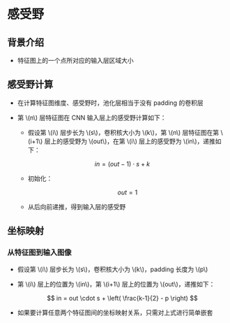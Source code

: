 <script type="text/javascript" src="http://cdn.mathjax.org/mathjax/latest/MathJax.js?config=default"></script>

# 感受野

## 背景介绍

- 特征图上的一个点所对应的输入层区域大小

## 感受野计算

- 在计算特征图维度、感受野时，池化层相当于没有 padding 的卷积层

- 第 \\(n\\) 层特征图在 CNN 输入层上的感受野计算如下：

	- 假设第 \\(i\\) 层步长为 \\(s\\)，卷积核大小为 \\(k\\)，第 \\(n\\) 层特征图在第 \\(i+1\\) 层上的感受野为 \\(out\\)，在第 \\(i\\) 层上的感受野为 \\(in\\)，递推如下：

	$$ in = (out - 1) \cdot s + k $$
	
	- 初始化：

		$$ out = 1 $$
	
	- 从后向前递推，得到输入层的感受野

## 坐标映射

### 从特征图到输入图像

- 假设第 \\(i\\) 层步长为 \\(s\\)，卷积核大小为 \\(k\\)，padding 长度为 \\(p\\)

- 第 \\(i\\) 层上的位置为 \\(in\\)，第 \\(i+1\\) 层上的位置为 \\(out\\)，递推如下：

	$$ in = out \cdot s + \left( \frac{k-1}{2} - p \right) $$

- 如果要计算任意两个特征图间的坐标映射关系，只需对上式进行简单嵌套